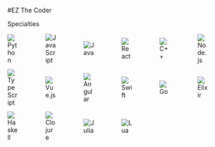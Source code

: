 #EZ The Coder

Specialties

<div style="display: grid; grid-template-columns: repeat(6, 1fr); gap: 12px; align-items: center;">
  <img src="https://github.com/user-attachments/assets/44acde77-7acc-4e7c-8a9d-36d0dfb1c330" alt="Python" style="max-width: 24px; height: auto;">
  <img src="https://github.com/user-attachments/assets/7a74e0a4-a5e7-4c40-b027-6e45976fb3d0" alt="JavaScript" style="max-width: 24px; height: auto;">
  <img src="https://github.com/user-attachments/assets/232b62c6-7d62-452b-82ea-5ac1203d5e2a" alt="Java" style="max-width: 24px; height: auto;">
  <img src="https://github.com/user-attachments/assets/582c6074-bac4-46f2-a418-620b008d291b" alt="React" style="max-width: 24px; height: auto;">
  <img src="https://github.com/user-attachments/assets/bdeac89d-6621-4b62-be71-2ae508bd8014" alt="C++" style="max-width: 24px; height: auto;">
  <img src="https://github.com/user-attachments/assets/82a9bcb9-e976-449a-b218-ba856507f65a" alt="Node.js" style="max-width: 24px; height: auto;">
  <img src="https://github.com/user-attachments/assets/2b2a65e5-de2d-4064-84a4-e63c858780b6" alt="TypeScript" style="max-width: 24px; height: auto;">
  <img src="https://github.com/user-attachments/assets/b847a2da-07ca-4f42-86b6-c73f72cabdc5" alt="Vue.js" style="max-width: 24px; height: auto;">
  <img src="https://github.com/user-attachments/assets/2af1f852-ddcb-4c69-8eec-02e86881ebb4" alt="Angular" style="max-width: 24px; height: auto;">
  <img src="https://github.com/user-attachments/assets/58598227-65a7-4958-b43e-d950b1723ffb" alt="Swift" style="max-width: 24px; height: auto;">
  <img src="https://github.com/user-attachments/assets/9b1c3368-5846-4b60-b25f-75acaa73c1cd" alt="Go" style="max-width: 24px; height: auto;">
  <img src="https://github.com/user-attachments/assets/56622e21-890a-4359-b274-71dd7e6c9789" alt="Elixir" style="max-width: 24px; height: auto;">
  <img src="https://github.com/user-attachments/assets/710f7670-571c-4a29-a7e4-2c8451882ca6" alt="Haskell" style="max-width: 24px; height: auto;">
  <img src="https://github.com/user-attachments/assets/1551c5db-fb89-4694-a3b4-9990e01093f5" alt="Clojure" style="max-width: 24px; height: auto;">
  <img src="https://github.com/user-attachments/assets/6f9c4133-d0e8-45ed-a20d-aa0c00f089a2" alt="Julia" style="max-width: 24px; height: auto;">
  <img src="https://github.com/user-attachments/assets/03852eec-3c87-45da-916b-3774d8ca88d9" alt="Lua" style="max-width: 24px; height: auto;">
</div>
